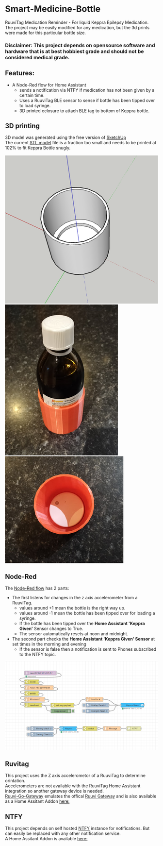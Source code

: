 # Smart-Medicine-Bottle
RuuviTag Medication Reminder - For liquid Keppra Epilepsy Medication. <br>
The project may be easily modified for any medication, but the 3d prints were made for this particular bottle size.

### Disclaimer: This project depends on opensource software and hardware that is at best hobbiest grade and should not be considered medical grade.


## Features:
- A Node-Red flow for Home Assistant
  - sends a notification via NTFY if medication has not been given by a certain time.
  - Uses a RuuviTag BLE sensor to sense if bottle has been tipped over to load syringe.
  - 3D printed eclosure to attach BLE tag to bottom of Keppra bottle. 

## 3D printing
3D model was generated using the free version of [SketchUp](https://www.sketchup.com/plans-and-pricing/sketchup-free) <br>
The current [STL model](https://github.com/Farmer-Eds-Shed/Smart-Medicine-Bottle/blob/main/Bottle%20sensor%20(1).stl) file is a fraction too small and needs to be printed at 102% to fit Keppra Bottle snugly. <br> 
<br>
![Bottle Sensor](https://github.com/Farmer-Eds-Shed/Smart-Medicine-Bottle/blob/main/Bottle%20Sensor.png?raw=true)
![Bottle](https://github.com/Farmer-Eds-Shed/Smart-Medicine-Bottle/blob/main/Bottle.png?raw=true)
![RuuviTag](https://github.com/Farmer-Eds-Shed/Smart-Medicine-Bottle/blob/main/RuuviTag.png?raw=true)

## Node-Red
The [Node-Red flow](https://github.com/Farmer-Eds-Shed/Smart-Medicine-Bottle/blob/main/Node-Red-HA-flow.json) has 2 parts:
- The first listens for changes in the z axis accelerometer from a RuuviTag.
  - values around +1 mean the bottle is the right way up.
  - values around -1 mean the bottle has been tipped over for loading a syringe.
  - If the bottle has been tipped over the **Home Assistant 'Keppra Given'** Sensor changes to True.
  - The sensor automatically resets at noon and midnight.
- The second part checks the **Home Assistant 'Keppra Given' Sensor** at set times in the morning and evening
  - If the sensor is false then a notification is sent to Phones subscribed to the NTFY topic.

![Node-Red](https://github.com/Farmer-Eds-Shed/Smart-Medicine-Bottle/blob/main/node-red.png?raw=true)

## Ruvitag
This project uses the Z axis accelerometor of a RuuviTag to determine orintation.  <br>
Accelerometers are not available with the RuuviTag Home Assistant integration so another gateway device is needed. <br>
[Ruuvi-Go-Gateway](https://github.com/Scrin/ruuvi-go-gateway) emulates the offical [Ruuvi Gateway](https://ruuvi.com/gateway/) and is also available as a Home Assitant Addon [here:](https://github.com/Farmer-Eds-Shed/Home-Assistant-Addon-Repo)


## NTFY
This project depends on self hosted  [NTFY](https://docs.ntfy.sh/install/) instance for notifications.
But can easily be replaced with any other notification service. <br>
A Home Assitant Addon is available [here:](https://github.com/Farmer-Eds-Shed/Home-Assistant-Addon-Repo)
